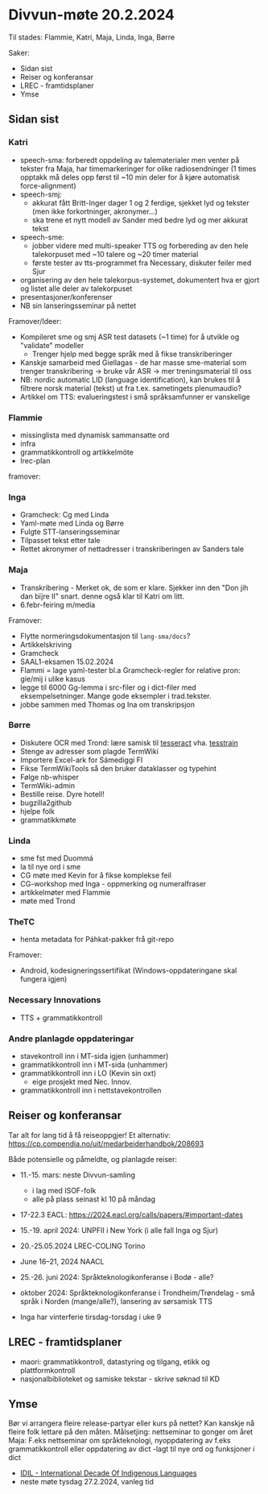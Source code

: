 # Divvun-møte 20.2.2024

Til stades: Flammie, Katri, Maja, Linda, Inga, Børre

Saker:

- Sidan sist
- Reiser og konferansar
- LREC - framtidsplaner
- Ymse

## Sidan sist

### Katri

- speech-sma: forberedt oppdeling av talematerialer men venter på tekster fra Maja, har timemarkeringer for olike radiosendninger (1 times opptakk må deles opp først til ~10 min deler for å kjøre automatisk force-alignment)
- speech-smj:
  - akkurat fått Britt-Inger dager 1 og 2 ferdige, sjekket lyd og tekster (men ikke forkortninger, akronymer...)
  - ska trene et nytt modell av Sander med bedre lyd og mer akkurat tekst
- speech-sme:
  - jobber videre med multi-speaker TTS og forbereding av den hele talekorpuset med ~10 talere og ~20 timer material
  - første tester av tts-programmet fra Necessary, diskuter feiler med Sjur
- organisering av den hele talekorpus-systemet, dokumentert hva er gjort og listet alle deler av talekorpuset
- presentasjoner/konferenser
- NB sin lanseringsseminar på nettet

Framover/Ideer:

- Kompileret sme og smj ASR test datasets (~1 time) for å utvikle og "validate" modeller
  - Trenger hjelp med begge språk med å fikse transkriberinger
- Kanskje samarbeid med Giellagas - de har masse sme-material som trenger transkribering -> bruke vår ASR -> mer treningsmaterial til oss
- NB: nordic automatic LID (language identification), kan brukes til å filtrere norsk material (tekst) ut fra t.ex. sametingets plenumaudio?
- Artikkel om TTS: evalueringstest i små språksamfunner er vanskelige

### Flammie

- missinglista med dynamisk sammansatte ord
- infra
- grammatikkontroll og artikkelmöte
- lrec-plan

framover:

### Inga

- Gramcheck: Cg med Linda
- Yaml-møte med Linda og Børre
- Fulgte STT-lanseringsseminar
- Tilpasset tekst etter tale
- Rettet akronymer of nettadresser i transkriberingen av Sanders tale

### Maja

- Transkribering - Merket ok, de som er klare. Sjekker inn den "Don jih dan bïjre II" snart. denne også klar til Katri om litt.
- 6.febr-feiring m/media

Framover:

- Flytte normeringsdokumentasjon til `lang-sma/docs`?
- Artikkelskriving
- Gramcheck
- SAAL1-eksamen 15.02.2024
- Flammi = lage yaml-tester bl.a Gramcheck-regler for relative pron: gie/mij i ulike kasus
- legge til 6000 Gg-lemma i src-filer og i dict-filer med eksempelsetninger. Mange gode eksempler i trad.tekster.
- jobbe sammen med Thomas og Ina om transkripsjon

### Børre

- Diskutere OCR med Trond: lære samisk til [tesseract](https://github.com/tesseract-ocr/) vha. [tesstrain](https://github.com/tesseract-ocr/tesstrain)
- Stenge av adresser som plagde TermWiki
- Importere Excel-ark for Sámediggi FI
- Fikse TermWikiTools så den bruker dataklasser og typehint
- Følge nb-whisper
- TermWiki-admin
- Bestille reise. Dyre hotell!
- bugzilla2github
- hjelpe folk
- grammatikkmøte

### Linda

- sme fst med Duommá
- la til nye ord i sme
- CG møte med Kevin for å fikse komplekse feil
- CG-workshop med Inga - oppmerking og numeralfraser
- artikkelmøter med Flammie
- møte med Trond

### TheTC

- henta metadata for Páhkat-pakker frå git-repo

Framover:

- Android, kodesigneringssertifikat (Windows-oppdateringane skal fungera igjen)

### Necessary Innovations

- TTS + grammatikkontroll

### Andre planlagde oppdateringar

- stavekontroll inn i MT-sida igjen (unhammer)
- grammatikkontroll inn i MT-sida (unhammer)
- grammatikkontroll inn i LO (Kevin sin oxt)
  - eige prosjekt med Nec. Innov.
- grammatikkontroll inn i nettstavekontrollen

## Reiser og konferansar

Tar alt for lang tid å få reiseoppgjer!
Et alternativ: <https://cp.compendia.no/uit/medarbeiderhandbok/208693>

Både potensielle og påmeldte, og planlagde reiser:

- 11.-15. mars: neste Divvun-samling
  - i lag med ISOF-folk
  - alle på plass seinast kl 10 på måndag
- 17-22.3 EACL: <https://2024.eacl.org/calls/papers/#important-dates>
- 15.-19. april 2024: UNPFII i New York (i alle fall Inga og Sjur)
- 20.-25.05.2024 LREC-COLING Torino
- June 16–21, 2024 NAACL
- 25.-26. juni 2024: Språkteknologikonferanse i Bodø - alle?
- oktober 2024: Språkteknologikonferanse i Trondheim/Trøndelag - små språk i Norden (mange/alle?), lansering av sørsamisk TTS

- Inga har vinterferie tirsdag-torsdag i uke 9

## LREC - framtidsplaner

- maori: grammatikkontroll, datastyring og tilgang, etikk og plattformkontroll
- nasjonalbiblioteket og samiske tekstar - skrive søknad til KD

## Ymse

Bør vi arrangera fleire release-partyar eller kurs på nettet? Kan kanskje nå fleire folk lettare på den måten. Målsetjing: nettseminar to gonger om året
Maja: F.eks nettseminar om språkteknologi, nyoppdatering av f.eks grammatikkontroll eller oppdatering av dict -lagt til nye ord og funksjoner i dict

- [IDIL - International Decade Of Indigenous Languages](https://fpcc.ca/stories/the-decade-of-indigenous-languages/)
- neste møte tysdag 27.2.2024, vanleg tid
